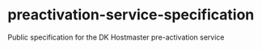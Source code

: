 # preactivation-service-specification
Public specification for the DK Hostmaster pre-activation service
